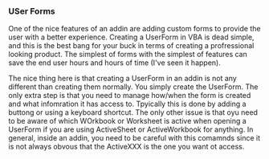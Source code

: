 ### USer Forms

One of the nice features of an addin are adding custom forms to provide the user with a better experience.  Creating a UserForm in VBA is dead simple, and this is the best bang for your buck in terms of creating a profressional looking product.  The simplest of forms with the simplest of features can save the end user hours and hours of time (I've seen it happen).

The nice thing here is that creating a UserForm in an addin is not any different than creating them normally.  You simply create the UserForm. The only extra step is that you need to manage how/when the form is created and what infomration it has access to.  Tpyically this is done by adding a buttong or using a keyboard shortcut.  The only other issue is that oyu need to be aware of which WOrkbook or Worksheet is active when opening a UserForm if you are using ActiveSheet or ActiveWorkbook for anything.  In general, inside an addin, you need to be careful with this comamnds since it is not always obvous that the ActiveXXX is the one you want ot access.

